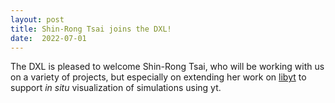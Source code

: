 ```yaml
---
layout: post
title: Shin-Rong Tsai joins the DXL!
date:  2022-07-01
---
```


The DXL is pleased to welcome Shin-Rong Tsai, who will be working with us on a variety of projects, but especially on extending her work on [libyt](https://github.com/calab-ntu/libyt) to support *in situ* visualization of simulations using yt.
